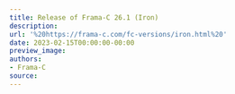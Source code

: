 ```yaml
---
title: Release of Frama-C 26.1 (Iron)
description:
url: '%20https://frama-c.com/fc-versions/iron.html%20'
date: 2023-02-15T00:00:00-00:00
preview_image:
authors:
- Frama-C
source:
---
```



